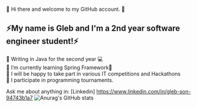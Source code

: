 👋 Hi there and welcome to my GitHub account. 👋 <br>
<h2>⚡️My name is Gleb and I'm a 2nd year software engineer student!⚡️</h2>


🧠 Writing in Java for the second year 💻 <br>
🌱 I’m currently learning Spring Framework🌱 <br>
🎉 I will be happy to take part in various IT competitions and Hackathons <br>
🏅 I participate in programming tournaments.<br>

 Ask me about anything in: [Linkedin] https://www.linkedin.com/in/gleb-son-94743b1a7 
![Anurag's GitHub stats](https://github-readme-stats.vercel.app/api?username=glebs0n1&show_icons=true&theme=radical)
